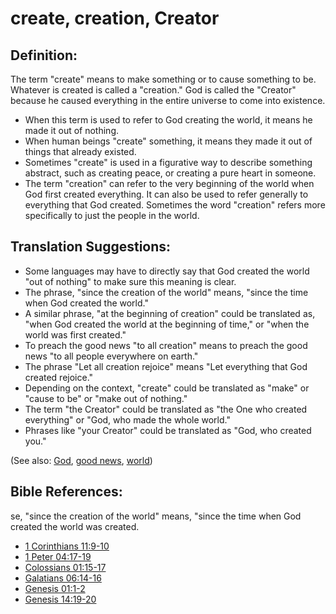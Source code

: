 # create, creation, Creator #

## Definition: ##

The term "create" means to make something or to cause something to be. Whatever is created is called a "creation." God is called the "Creator" because he caused everything in the entire universe to come into existence.

* When this term is used to refer to God creating the world, it means he made it out of nothing.
* When human beings "create" something, it means they made it out of things that already existed.
* Sometimes "create" is used in a figurative way to describe something abstract, such as creating peace, or creating a pure heart in someone.
* The term "creation" can refer to the very beginning of the world when God first created everything. It can also be used to refer generally to everything that God created. Sometimes the word "creation" refers more specifically to just the people in the world.

## Translation Suggestions: ##

* Some languages may have to directly say that God created the world "out of nothing" to make sure this meaning is clear.
* The phrase, "since the creation of the world" means, "since the time when God created the world."
* A similar phrase, "at the beginning of creation" could be translated as, "when God created the world at the beginning of time," or "when the world was first created."
* To preach the good news "to all creation" means to preach the good news "to all people everywhere on earth."
* The phrase "Let all creation rejoice" means "Let everything that God created rejoice."
* Depending on the context, "create" could be translated as "make" or "cause to be" or "make out of nothing."
* The term "the Creator" could be translated as "the One who created everything" or "God, who made the whole world."
* Phrases like "your Creator" could be translated as "God, who created you."

(See also: [God](../kt/god.md), [good news](../kt/goodnews.md), [world](../kt/world.md))

## Bible References: ##
se, "since the creation of the world" means, "since the time when God created the world was created.

* [1 Corinthians 11:9-10](en/tn/1co/help/11/09)
* [1 Peter 04:17-19](en/tn/1pe/help/04/17)
* [Colossians 01:15-17](en/tn/col/help/01/15)
* [Galatians 06:14-16](en/tn/gal/help/06/14)
* [Genesis 01:1-2](en/tn/gen/help/01/01)
* [Genesis 14:19-20](en/tn/gen/help/14/19)